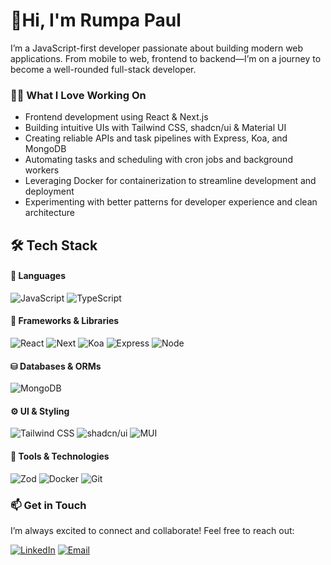 # 👋Hi, I'm Rumpa Paul
I’m a JavaScript-first developer passionate about building modern web applications.
From mobile to web, frontend to backend—I’m on a journey to become a well-rounded full-stack developer.

### 🧑‍💻 What I Love Working On
- Frontend development using React & Next.js
- Building intuitive UIs with Tailwind CSS, shadcn/ui & Material UI
- Creating reliable APIs and task pipelines with Express, Koa, and MongoDB
- Automating tasks and scheduling with cron jobs and background workers
- Leveraging Docker for containerization to streamline development and deployment
- Experimenting with better patterns for developer experience and clean architecture

## 🛠 Tech Stack

#### 🚀 Languages
<picture>
  <img alt="JavaScript" src="https://img.shields.io/badge/JavaScript-F7DF1E?style=for-the-badge&logo=javascript&logoColor=black">
</picture>
<picture>
  <img alt="TypeScript" src="https://img.shields.io/badge/TypeScript-3178C6?style=for-the-badge&logo=typescript&logoColor=white">
</picture>

#### 🧰 Frameworks & Libraries
<picture>
  <img alt="React" src="https://img.shields.io/badge/React-61DAFB?style=for-the-badge&logo=react&logoColor=black">
</picture>
<picture>
  <img alt="Next" src="https://img.shields.io/badge/Next-334155?style=for-the-badge&logo=nextdotjs&logoColor=white">
</picture>
<picture>
  <img alt="Koa" src="https://img.shields.io/badge/Koa-7A5CFA?style=for-the-badge&logo=koa&logoColor=white">
</picture>
<picture>
  <img alt="Express" src="https://img.shields.io/badge/Express-6C757D?style=for-the-badge&logo=express&logoColor=white">
</picture>
<picture>
  <img alt="Node" src="https://img.shields.io/badge/Node-339933?style=for-the-badge&logo=nodedotjs&logoColor=white">
</picture>

#### ⛁ Databases & ORMs
<picture>
  <img alt="MongoDB" src="https://img.shields.io/badge/MongoDB-47A248?style=for-the-badge&logo=mongodb&logoColor=white">
</picture>

#### ⚙️ UI & Styling
<picture>
  <img alt="Tailwind CSS" src="https://img.shields.io/badge/Tailwind_CSS-38B2AC?style=for-the-badge&logo=tailwind-css&logoColor=white">
</picture>
<picture>
  <img alt="shadcn/ui" src="https://img.shields.io/badge/shadcn_ui-1F2937?style=for-the-badge">
</picture>
<picture>
  <img alt="MUI" src="https://img.shields.io/badge/MUI-007FFF?style=for-the-badge&logo=mui&logoColor=white">
</picture>

#### 🔧 Tools & Technologies
<picture>
  <img alt="Zod" src="https://img.shields.io/badge/Zod-8B5CF6?style=for-the-badge&logo=zod&logoColor=white">
</picture>
<picture>
  <img alt="Docker" src="https://img.shields.io/badge/Docker-2496ED?style=for-the-badge&logo=docker&logoColor=white">
</picture>
<picture>
  <img alt="Git" src="https://img.shields.io/badge/Git-F1502F?style=for-the-badge&logo=git&logoColor=white">
</picture>

### 📫 Get in Touch
I’m always excited to connect and collaborate! Feel free to reach out:

[![LinkedIn](https://img.shields.io/badge/-LinkedIn-0A66C2?style=flat&logo=linkedin&logoColor=white)](https://www.linkedin.com/in/rumpapaul/) 
[![Email](https://img.shields.io/badge/-Email-D14836?style=flat&logo=gmail&logoColor=white)](mailto:rumpapaul0201@gmail.com)  
